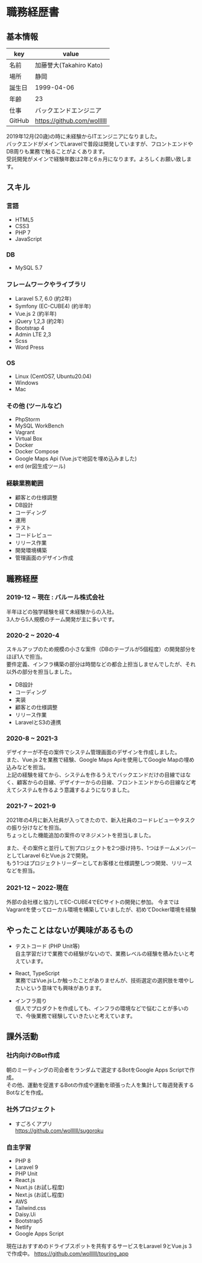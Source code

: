 # 職務経歴書

## 基本情報

|key|value|
|---|-----|
|名前|加藤誉大(Takahiro Kato)|
|場所|静岡|
|誕生日|1999-04-06|
|年齢|23|
|仕事|バックエンドエンジニア|
|GitHub|https://github.com/wollllll|

2019年12月(20歳)の時に未経験からITエンジニアになりました。  
バックエンドがメインでLaravelで普段は開発していますが、フロントエンドやDB周りも業務で触ることがよくあります。  
受託開発がメインで経験年数は2年と6ヵ月になります。よろしくお願い致します。

## スキル
### 言語
- HTML5
- CSS3
- PHP 7
- JavaScript

### DB
- MySQL 5.7

### フレームワークやライブラリ
- Laravel 5.7, 6.0 (約2年)
- Symfony (EC-CUBE4) (約半年)
- Vue.js 2 (約半年)
- jQuery 1,2,3 (約2年)
- Bootstrap 4
- Admin LTE 2,3
- Scss
- Word Press

### OS
- Linux (CentOS7, Ubuntu20.04)
- Windows
- Mac

### その他 (ツールなど)
- PhpStorm
- MySQL WorkBench
- Vagrant 
- Virtual Box
- Docker
- Docker Compose
- Google Maps Api (Vue.jsで地図を埋め込みました)
- erd (er図生成ツール)

### 経験業務範囲
- 顧客との仕様調整
- DB設計
- コーディング
- 運用
- テスト
- コードレビュー
- リリース作業
- 開発環境構築
- 管理画面のデザイン作成

## 職務経歴

### 2019-12 ~ 現在 : バルール株式会社

半年ほどの独学経験を経て未経験からの入社。  
3人から5人規模のチーム開発が主に多いです。

### 2020-2 ~ 2020-4
スキルアップのため規模の小さな案件（DBのテーブルが5個程度）の開発部分をほぼ1人で担当。  
要件定義、インフラ構築の部分は時間などの都合上担当しませんでしたが、それ以外の部分を担当しました。  
- DB設計
- コーディング
- 実装
- 顧客との仕様調整
- リリース作業
- LaravelとS3の連携

### 2020-8 ~ 2021-3
デザイナーが不在の案件でシステム管理画面のデザインを作成しました。  
また、Vue.js 2を業務で経験、Google Maps Apiを使用してGoogle Mapの埋め込みなどを担当。  
上記の経験を経てから、システムを作るうえでバックエンドだけの目線ではなく、顧客からの目線、デザイナーからの目線、フロントエンドからの目線など考えてシステムを作るよう意識するようになりました。 

### 2021-7 ~ 2021-9
2021年の4月に新入社員が入ってきたので、新入社員のコードレビューやタスクの振り分けなどを担当。  
ちょっとした機能追加の案件のマネジメントを担当しました。  

また、その案件と並行して別プロジェクトを2つ掛け持ち、1つはチームメンバーとしてLaravel 6とVue.js 2で開発。  
もう1つはプロジェクトリーダーとしてお客様と仕様調整しつつ開発、リリースなどを担当。

### 2021-12 ~ 2022-現在
外部の会社様と協力してEC-CUBE4でECサイトの開発に参加。
今まではVagrantを使ってローカル環境を構築していましたが、初めてDocker環境を経験

## やったことはないが興味があるもの

- テストコード (PHP Unit等)  
自主学習だけで業務での経験がないので、業務レベルの経験を積みたいと考えています。

- React, TypeScript  
業務ではVue.jsしか触ったことがありませんが、技術選定の選択肢を増やしたいという意味でも興味があります。

- インフラ周り  
個人でプロダクトを作成しても、インフラの環境などで悩むことが多いので、今後業務で経験していきたいと考えています。

## 課外活動

### 社内向けのBot作成

朝のミーティングの司会者をランダムで選定するBotをGoogle Apps Scriptで作成。  
その他、運動を促進するBotの作成や運動を頑張った人を集計して毎週発表するBotなどを作成。

### 社外プロジェクト

- すごろくアプリ  
https://github.com/wollllll/sugoroku

### 自主学習
- PHP 8
- Laravel 9
- PHP Unit
- React.js
- Nuxt.js (お試し程度)
- Next.js (お試し程度)
- AWS
- Tailwind.css
- Daisy.Ui
- Bootstrap5
- Netlify
- Google Apps Script

現在はおすすめのドライブスポットを共有するサービスをLaravel 9とVue.js 3で作成中。
https://github.com/wollllll/touring_app
